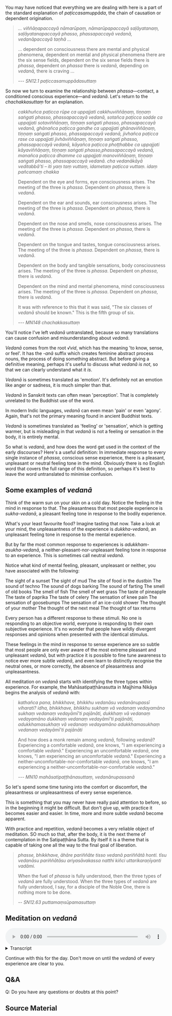You may have noticed that everything we are dealing with here is a part of the standard explanation of *paṭiccasamuppāda*, the chain of causation or dependent origination. 

> *... viññāṇapaccayā nāmarūpaṃ, nāmarūpapaccayā saḷāyatanaṃ, saḷāyatanapaccayā phasso, phassapaccayā vedanā, vedanāpaccayā taṇhā ...* 
> 
> ... dependent on consciousness there are mental and physical phenomena, dependent on mental and physical phenomena there are the six sense fields, dependent on the six sense fields there is *phassa*, dependent on *phassa* there is *vedanā*, depending on *vedanā,* there is craving ...
> 
> --- *SN12.1 paṭiccasamuppādasuttaṃ*

So now we turn to examine the relationship between *phassa*—contact, a conditioned conscious experience—and *vedanā*. Let's return to the *chachakkasuttaṃ* for an explanation.

> *cakkhuñca paṭicca rūpe ca uppajjati cakkhuviññāṇaṃ, tiṇṇaṃ saṅgati phasso, phassapaccayā vedanā, sotañca paṭicca sadde ca uppajjati sotaviññāṇaṃ, tiṇṇaṃ saṅgati phasso, phassapaccayā vedanā, ghānañca paṭicca gandhe ca uppajjati ghānaviññāṇaṃ, tiṇṇaṃ saṅgati phasso, phassapaccayā vedanā, jivhañca paṭicca rase ca uppajjati jivhāviññāṇaṃ, tiṇṇaṃ saṅgati phasso, phassapaccayā vedanā, kāyañca paṭicca phoṭṭhabbe ca uppajjati kāyaviññāṇaṃ, tiṇṇaṃ saṅgati phasso,phassapaccayā vedanā, manañca paṭicca dhamme ca uppajjati manoviññāṇaṃ, tiṇṇaṃ saṅgati phasso, phassapaccayā vedanā. cha vedanākāyā veditabbā’ti – iti yaṃ taṃ vuttaṃ, idametaṃ paṭicca vuttaṃ. idaṃ pañcamaṃ chakka* 
> 
> Dependent on the eye and forms, eye consciousness arises. The meeting of the three is *phassa*. Dependent on *phassa*, there is *vedanā*.
> 
> Dependent on the ear and sounds, ear consciousness arises. The meeting of the three is *phassa*. Dependent on *phassa*, there is *vedanā*.
> 
> Dependent on the nose and smells, nose consciousness arises. The meeting of the three is *phassa*. Dependent on *phassa*, there is *vedanā*.
> 
> Dependent on the tongue and tastes, tongue consciousness arises. The meeting of the three is *phassa*. Dependent on *phassa*, there is *vedanā*.
> 
> Dependent on the body and tangible sensations, body consciousness arises. The meeting of the three is *phassa*. Dependent on *phassa*, there is *vedanā*.
> 
> Dependent on the mind and mental phenomena, mind consciousness arises. The meeting of the three is *phassa*. Dependent on *phassa*, there is *vedanā*.
> 
> It was with reference to this that it was said, "The six classes of *vedanā* should be known." This is the fifth group of six. 
> 
> --- *MN148 chachakkasuttaṃ*
 
You'll notice I've left *vedanā* untranslated, because so many translations can cause confusion and misunderstanding about *vedanā*. 

*Vedanā* comes from the root *√vid*, which has the meaning 'to know, sense, or feel'. It has the *-anā* suffix which creates feminine abstract process nouns, the process of doing something abstract. But before giving a definitive meaning, perhaps it's useful to discuss what *vedanā* *is not*, so that we can clearly understand what it *is*.

*Vedanā* is sometimes translated as 'emotion'. It's definitely not an emotion like anger or sadness, it is much simpler than that. 

*Vedanā* in Sanskrit texts can often mean 'perception'. That is completely unrelated to the Buddhist use of the word. 

In modern Indic languages, *vedanā* can even mean 'pain' or even 'agony'. Again, that's not the primary meaning found in ancient Buddhist texts. 

*Vedanā* is sometimes translated as 'feeling' or 'sensation', which is getting warmer, but is misleading in that *vedanā* is not a feeling or sensation in the body, it is entirely mental. 

So what is *vedanā*, and how does the word get used in the context of the early discourses? Here's a useful definition: In immediate response to every single instance of *phassa*, conscious sense experience, there is a pleasant, unpleasant or neutral feeling tone in the mind. Obviously there is no English word that covers the full range of this definition, so perhaps it's best to leave the word untranslated to minimise confusion.

## Some examples of *vedanā*
Think of the warm sun on your skin on a cold day. Notice the feeling in the mind in response to that. The pleasantness that most people experience is *sukha-vedanā*, a pleasant feeling tone in response to the bodily experience. 

What's your least favourite food? Imagine tasting that now. Take a look at your mind, the unpleasantness of the experience is *dukkha-vedanā*, an unpleasant feeling tone in response to the mental experience.

But by far the most common response to experiences is *adukkham-asukha-vedanā*, a neither-pleasant-nor-unpleasant feeling tone in response to an experience. This is sometimes call neutral *vedanā*.

Notice what kind of mental feeling, pleasant, unpleasant or neither, you have associated with the following: 

The sight of a sunset 
The sight of mud
The site of food in the dustbin
The sound of techno
The sound of dogs barking 
The sound of farting
The smell of old books
The smell of fish
The smell of wet grass
The taste of pineapple
The taste of paprika
The taste of celery 
The sensation of knee pain
The sensation of goosebumps
The sensation of an ice-cold shower
The thought of your mother
The thought of the next meal
The thought of tax returns

Every person has a different response to these stimuli. No one is responding to an objective world, everyone is responding to their own subjective experience. It's no wonder that people have wildly divergent responses and opinions when presented with the identical stimulus.

These feelings in the mind in response to sense experience are so subtle that most people are only ever aware of the most extreme pleasant and unpleasant *vedanā*, but with practice it is possible to fine tune awareness to notice ever more subtle *vedanā*, and even learn to distinctly recognise the neutral ones, or more correctly, the absence of pleasantness and unpleasantness.

All meditation on *vedanā* starts with identifying the three types within experience. For example, the Mahāsatipaṭṭhānasutta in Majjhima Nikāya begins the analysis of *vedanā* with:

> *kathañca pana, bhikkhave, bhikkhu vedanāsu vedanānupassī viharati? idha, bhikkhave, bhikkhu sukhaṃ vā vedanaṃ vedayamāno sukhaṃ vedanaṃ vedayāmī’ti pajānāti, dukkhaṃ vā vedanaṃ vedayamāno dukkhaṃ vedanaṃ vedayāmī’ti pajānāti, adukkhamasukhaṃ vā vedanaṃ vedayamāno adukkhamasukhaṃ vedanaṃ vedayāmī’ti pajānāti* 
> 
> And how does a monk remain among *vedanā*, following *vedanā*? Experiencing a comfortable *vedanā*, one knows, "I am experiencing a comfortable *vedanā*." Experiencing an uncomfortable *vedanā*, one knows, "I am experiencing an uncomfortable *vedanā*." Experiencing a neither-uncomfortable-nor-comfortable *vedanā*, one knows, "I am experiencing a neither-uncomfortable-nor-comfortable *vedanā*."
> 
> --- *MN10 mahāsatipaṭṭhānasuttaṃ, vedanānupassanā*

So let's spend some time tuning into the comfort or discomfort, the pleasantness or unpleasantness of every sense experience. 

This is something that you may never have really paid attention to before, so in the beginning it might be difficult. But don't give up, with practice it becomes easier and easier. In time, more and more subtle *vedanā* become apparent. 

With practice and repetition, *vedanā* becomes a very reliable object of meditation. SO much so that, after the body, it is the next theme of contemplation in the Satipaṭṭhāna Sutta. By itself it is a theme that is capable of taking one all the way to the final goal of liberation.

> *phasse, bhikkhave, āhāre pariññāte tisso vedanā pariññātā honti. tīsu vedanāsu pariññātāsu ariyasāvakassa natthi kiñci uttarikaraṇīyanti vadāmi.*
>
> When the fuel of *phassa* is fully understood, then the three types of *vedanā* are fully understood. When the three types of *vedanā* are fully understood, I say, for a disciple of the Noble One, there is nothing more to be done.
> 
> -- *SN12.63 puttamaṃsūpamasuttaṃ* 

## Meditation on *vedanā*


<audio controls style="width: 100%; max-width: 600px;">
    <source src="assets/audio/14. Vedanā.mp3" type="audio/mpeg">
</audio>



<details>
<summary>Transcript</summary>

As always, come back to your senses. 

Let's begin with open awareness. Simply experience whatever is naturally occurring right now. 

You should be familiar with the types of experiences that you have through the six sense channels. 

And you should be familiar with analysing those experiences in various ways. 

Now we're going to note or label each experience according to the type of *vedanā*. 

There are only three types, pleasant, unpleasant, and neutral. 

Or if you prefer, comfortable, uncomfortable and neither. 

Or in Pāḷi, *sukha*, *dukkha* and *adukkham-asukha*.

This experience you are having right now, what channel is it on? What is the *vedanā*?

If an experience is not obviously pleasant or unpleasant, label it as neutral and move on to the next experience. In time, you may be able to distinguish more subtle levels of pleasantness and unpleasantness, but for now, if you cannot distinguish anything, label it as neutral and move on.

---

For a while, pay attention to the sense of sight. 

When looking at something, any beauty that you might perceive is closely associated with pleasant *vedanā*. 

Any ugliness that you might perceive is closely associated with unpleasant *vedanā*.

But most experiences are neither pleasant nor unpleasant, so label them as neutral for now. 

What are the things around you that you find pleasing, just by looking at them? What is displeasing, just from looking? Move from object to object, and notice the small differences in *vedanā* between each object. Tune in to these subtle differences. 

Spend some time labelling the *vedanā* associated with seeing.

---

Take a listen to the sounds in your environment. 

Which of them are pleasant? Even if there is very subtle enjoyment, notice that. 

Which of the sounds are unpleasant, even in the most subtle way? 

Notice how *vedanā* changes from object to object. 

Notice how some objects seem to have no *vedanā*. Label those as neutral and move on. 

Don't get stuck on any one experience. 

Spend some time labelling the *vedanā* associated with hearing.

---

Tune into the smells in your environment. 

Even subtle smells can have very strong *vedanā*. 

And strong smells can have very weak *vedanā*.

Which smells are pleasing to you? Which ones are displeasing? Which smells are you indifferent to?

Spend some time labelling the *vedanā* associated with smelling.

---

When you have something in your mouth to eat or drink, pay attention to the pleasantness or unpleasantness of every flavour. 

It's normal that flavours that you like will invoke *sukha vedanā*. 

It's normal that flavours that you dislike will be associated with *dukkha vedanā*. 

Pay attention to all the *vedanā* when you are tasting. 

Spend some time labelling the *vedanā* associated with tasting.

---

Tune into bodily experience.

From the top of your head to the tips of your toes, there are a wealth of physical sensations to experience, and each one has associated *vedanā*.

Notice all the physical sensations in your face. 

Some of them may be unpleasant, like a tight brow or tightness around the eyes. 

Some of them may feel good, like smiling cheeks or the lips. 

Many of them will be neutral. Note them as such. 

Move your awareness through your body, noticing the comfort or discomfort associated with every tangible sensation. 

Notice how, when the *vedanā* is neutral, the tendency is to ignore the experience. Pay special attention to those experiences. 

Keep notice *vedanā* everywhere in your body, wherever you put your attention. 

Spend some time labelling the *vedanā* associated with physical feelings.

---

Now we come to the mind. Pay attention to all the mental phenomena that you experience. 

Notice the general mood of mind, the colour of the sky, so to speak. Does that have pleasant, unpleasant or neutral *vedanā*?

Notice how some thoughts are comfortable, some are extremely uncomfortable. Some are totally neutral. In any case, note the *vedanā*. 

It's strange how we often like to ruminate on thoughts, even those with strong dukkha *vedanā*.

Think of somebody or something that you really don't like. Notice the discomfort in the mind. There is disliking because of the unpleasant *vedanā*. We'll explore this in more detail shortly. 

Can you bring a thought to mind which immediately creates pleasant *vedanā*?

Just think of something or somebody that you love. The reason you love that is because of the associated pleasant *vedanā*. Not the other way around. 



Keep noticing a world of *vedanā* in the mind. 

Spend some time labelling the *vedanā* associated with mental phenomena.

---
Come back to open awareness, naturally occurring experiences. 

Keep paying attention to the *vedanā* of every prominent experience, especially as you change posture later and move around. Keep noting the three types of *vedanā*.

---

This is the *satipaṭṭhāna* practice of *vedānupassanā*, following the *vedanā* of every experience and using that as a basis to sustain your mindfulness. 

If you keep paying attention to *vedanā*, you will be rewarded for your efforts with some extremely pleasant physical and mental experiences. Even in that case, don't get distracted, keep noting that this is just pleasant *vedanā*. 

---

If you ever get tired of the analysis, notice the *dukkha-vedanā* which are present in the mind. That's what you really are disliking. Nevertheless, give yourself a rest if needed, just come back to knowing the experiences themselves, and let your energy gather there. Once you are ready, start noting the *vedanā* of every experience again. 

---

Build up your stamina, to be able to do this exercise for longer and longer, until eventually you can sustain this awareness of *vedanā* throughout the day. 

---

Every single experience has *vedanā*. This exercise will help you tune into this subtle world of experience and become sensitised to that. 

These subtle aspects of experience are very often below the level of conscious experience for most people. You could say subliminal or subconscious. What we're practising here is to bring them up into the light of conscious awareness.

Doing this will allow you to see what you're really responding to and reacting to. Never the world out there. Everyone and everything that you like and dislike, love and hate is in response to these subtle *vedanā*, these are are the true masters of your whole life.

Keep practising, keep noting the *vedanā* of every experience. 

---

These subtle mental phenomena are what shape your response to life's experiences. Without knowing *vedanā*, and in time mastering your response to *vedanā*, you really are just a puppet of *vedanā*, responding like a robot, with desire for pleasant *vedanā*, with aversion to unpleasant *vedanā*, and being indifferent to and ignoring all neutral *vedanā*. 

---

Please keep training yourself, day and night, to know this subtle mental force of *vedanā* which shapes your entire life.

Keep noting every experience through the six sense channels as pleasant, unpleasant or neutral.

*sukha, dukkha, adukkhamasukha vedanā*


</details>


Continue with this for the day. Don't move on until the *vedanā* of every experience are clear to you. 

## Q&A

Q: Do you have any questions or doubts at this point?
## Source Material

